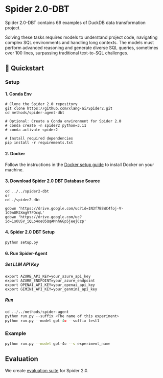 # Spider 2.0-DBT

Spider 2.0-DBT contains 69 examples of DuckDB data transformation project.

Solving these tasks requires models to understand project code, navigating complex SQL environments and handling long contexts. The models must perform advanced reasoning and generate diverse SQL queries, sometimes over 100 lines, surpassing traditional text-to-SQL challenges.


## 🚀 Quickstart

### Setup

#### 1. Conda Env
```
# Clone the Spider 2.0 repository
git clone https://github.com/xlang-ai/Spider2.git
cd methods/spider-agent-dbt

# Optional: Create a Conda environment for Spider 2.0
# conda create -n spider2 python=3.11
# conda activate spider2

# Install required dependencies
pip install -r requirements.txt
```
#### 2. Docker

Follow the instructions in the [Docker setup guide](https://docs.docker.com/engine/install/) to install Docker on your machine.


#### 3. Download Spider 2.0 DBT Database Source
```
cd ../../spider2-dbt
or
cd ./spider2-dbt

gdown 'https://drive.google.com/uc?id=1N3f7BSWC4foj-V-1C9n8M2XmgV7FOcqL'
gdown 'https://drive.google.com/uc?id=1s0USV_iQLo4oe05QqAMnhGGp5jeejCzp'

```

#### 4. **Spider 2.0 DBT Setup**
```
python setup.py
```


#### 6. Run Spider-Agent

##### Set LLM API Key

```
export AZURE_API_KEY=your_azure_api_key
export AZURE_ENDPOINT=your_azure_endpoint
export OPENAI_API_KEY=your_openai_api_key
export GEMINI_API_KEY=your_genmini_api_key
```

##### Run


```python
cd ../../methods/spider-agent
python run.py --suffix <The name of this experiment>
python run.py --model gpt-4o --suffix test1
```

### Example

```bash
python run.py --model gpt-4o --s experiment_name
```

## Evaluation

We create [evaluation suite](./evaluation_suite) for Spider 2.0.
